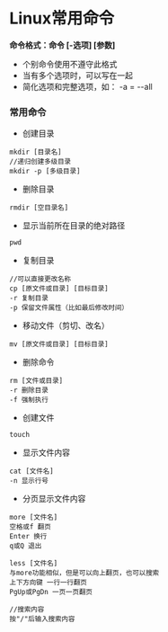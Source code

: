 # Linux常用命令
**命令格式：命令 [-选项] [参数]**
- 个别命令使用不遵守此格式
- 当有多个选项时，可以写在一起
- 简化选项和完整选项，如： -a = --all

### 常用命令
- 创建目录
```
mkdir [目录名]
//递归创建多级目录
mkdir -p [多级目录]
```
- 删除目录
```
rmdir [空目录名]
```
- 显示当前所在目录的绝对路径
```
pwd
```
- 复制目录
```
//可以直接更改名称
cp [原文件或目录] [目标目录]
-r 复制目录
-p 保留文件属性（比如最后修改时间）
```
- 移动文件（剪切、改名）
```
mv [原文件或目录] [目标目录]
```
- 删除命令
```
rm [文件或目录]
-r 删除目录
-f 强制执行
```
- 创建文件
```
touch
```
- 显示文件内容
```
cat [文件名]
-n 显示行号
```
- 分页显示文件内容
```
more [文件名]
空格或f 翻页
Enter 换行
q或Q 退出

less [文件名]
与more功能相似，但是可以向上翻页，也可以搜索
上下方向键 一行一行翻页
PgUp或PgDn 一页一页翻页

//搜索内容
按"/"后输入搜索内容
```
